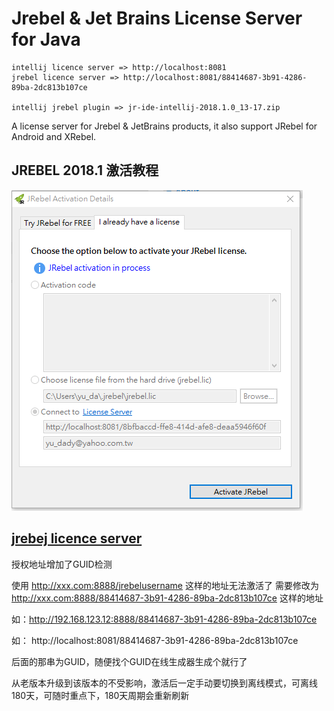 # Jrebel & Jet Brains License Server for Java

```
intellij licence server => http://localhost:8081
jrebel licence server => http://localhost:8081/88414687-3b91-4286-89ba-2dc813b107ce

intellij jrebel plugin => jr-ide-intellij-2018.1.0_13-17.zip
```



A license server for Jrebel & JetBrains products, it also support JRebel for Android and XRebel.

## JREBEL 2018.1 激活教程 

![Alt text](active.png)

## [jrebej licence server](https://gitee.com/gsls200808/JrebelLicenseServerforJava)



授权地址增加了GUID检测

使用 http://xxx.com:8888/jrebelusername 这样的地址无法激活了
需要修改为 http://xxx.com:8888/88414687-3b91-4286-89ba-2dc813b107ce 这样的地址

如：http://192.168.123.12:8888/88414687-3b91-4286-89ba-2dc813b107ce

如：
http://localhost:8081/88414687-3b91-4286-89ba-2dc813b107ce

后面的那串为GUID，随便找个GUID在线生成器生成个就行了

从老版本升级到该版本的不受影响，激活后一定手动要切换到离线模式，可离线180天，可随时重点下，180天周期会重新刷新

